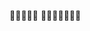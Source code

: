 🗿🗿🗿🗿🗿 🗿🗿🗿🗿🗿🗿🗿

<!---
natsydreamer/natsydreamer is a ✨ special ✨ repository because its `README.md` (this file) appears on your GitHub profile.
You can click the Preview link to take a look at your changes.
--->

